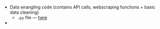 * Data wrangling code (contains API calls, webscraping functions + basic data cleaning)
  *  `.py` file — [here](https://github.com/chanvarma/thinkful-capstones/blob/master/books_to_movies/data_munging_pipeline.py)
* 